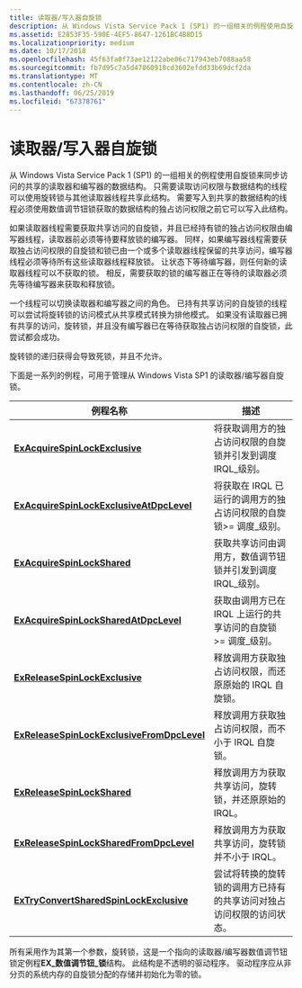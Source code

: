 ```yaml
---
title: 读取器/写入器自旋锁
description: 从 Windows Vista Service Pack 1 (SP1) 的一组相关的例程使用自旋锁来同步访问的共享的读取器和编写器的数据结构。
ms.assetid: E2853F35-590E-4EF5-8647-1261BC4B8D15
ms.localizationpriority: medium
ms.date: 10/17/2018
ms.openlocfilehash: 45f63fa0f73ae12122abe06c717943eb7088aa58
ms.sourcegitcommit: fb7d95c7a5d47860918cd3602efdd33b69dcf2da
ms.translationtype: MT
ms.contentlocale: zh-CN
ms.lasthandoff: 06/25/2019
ms.locfileid: "67378761"
---
```

# <a name="readerwriter-spin-locks"></a>读取器/写入器自旋锁


从 Windows Vista Service Pack 1 (SP1) 的一组相关的例程使用自旋锁来同步访问的共享的读取器和编写器的数据结构。 只需要读取访问权限与数据结构的线程可以使用旋转锁与其他读取器线程共享此结构。 需要写入到共享的数据结构的线程必须使用数值调节钮锁获取的数据结构的独占访问权限之前它可以写入此结构。

如果读取器线程需要获取共享访问的自旋锁，并且已经持有锁的独占访问权限由编写器线程，读取器前必须等待要释放锁的编写器。 同样，如果编写器线程需要获取独占访问权限的自旋锁和锁已由一个或多个读取器线程保留的共享访问，编写器线程必须等待所有这些读取器线程释放锁。 让状态下等待编写器，则任何新的读取器线程可以不获取的锁。 相反，需要获取的锁的编写器正在等待的读取器必须先等待编写器来获取和释放锁。

一个线程可以切换读取器和编写器之间的角色。 已持有共享访问的自旋锁的线程可以尝试将旋转锁的访问模式从共享模式转换为排他模式。 如果没有读取器已拥有共享的访问，旋转锁，并且没有编写器已在等待获取独占访问权限的自旋锁，此尝试都会成功。

旋转锁的递归获得会导致死锁，并且不允许。

下面是一系列的例程，可用于管理从 Windows Vista SP1 的读取器/编写器自旋锁。

| 例程名称                                                                                | 描述                                                                                                           |
|---------------------------------------------------------------------------------------------|-----------------------------------------------------------------------------------------------------------------------|
| [**ExAcquireSpinLockExclusive**](https://docs.microsoft.com/previous-versions/windows/hardware/drivers/hh451007(v=vs.85))                         | 将获取调用方的独占访问权限的自旋锁并引发到调度 IRQL\_级别。                      |
| [**ExAcquireSpinLockExclusiveAtDpcLevel**](https://docs.microsoft.com/previous-versions/windows/hardware/drivers/hh451009(v=vs.85))    | 将获取在 IRQL 已运行的调用方的独占访问权限的自旋锁&gt;= 调度\_级别。          |
| [**ExAcquireSpinLockShared**](https://docs.microsoft.com/previous-versions/windows/hardware/drivers/hh451053(v=vs.85))                               | 获取共享访问由调用方，数值调节钮锁并引发到调度 IRQL\_级别。                         |
| [**ExAcquireSpinLockSharedAtDpcLevel**](https://docs.microsoft.com/previous-versions/windows/hardware/drivers/hh451055(v=vs.85))           | 获取由调用方已在 IRQL 上运行的共享访问的自旋锁&gt;= 调度\_级别。             |
| [**ExReleaseSpinLockExclusive**](https://msdn.microsoft.com/library/windows/hardware/hh451061)                        | 释放调用方获取独占访问权限，而还原原始的 IRQL 自旋锁。                   |
| [**ExReleaseSpinLockExclusiveFromDpcLevel**](https://docs.microsoft.com/previous-versions/windows/hardware/drivers/hh451058(v=vs.85)) | 释放调用方获取独占访问权限，而不小于 IRQL 自旋锁。                      |
| [**ExReleaseSpinLockShared**](https://msdn.microsoft.com/library/windows/hardware/hh451067)                              | 释放调用方为获取共享访问，旋转锁，并还原原始的 IRQL。                      |
| [**ExReleaseSpinLockSharedFromDpcLevel**](https://docs.microsoft.com/previous-versions/windows/hardware/drivers/hh451064(v=vs.85))      | 释放调用方为获取共享访问，旋转锁并不小于 IRQL。                         |
| [**ExTryConvertSharedSpinLockExclusive**](https://docs.microsoft.com/windows-hardware/drivers/ddi/content/wdm/nf-wdm-extryconvertsharedspinlockexclusive)      | 尝试将转换的旋转锁的调用方已持有的共享访问对独占访问权限的访问状态。 |

 

所有采用作为其第一个参数，旋转锁，这是一个指向的读取器/编写器数值调节钮锁定例程**EX\_数值调节钮\_锁**结构。 此结构是不透明的驱动程序。 驱动程序应从非分页的系统内存的自旋锁分配的存储并初始化为零的锁。

 

 




